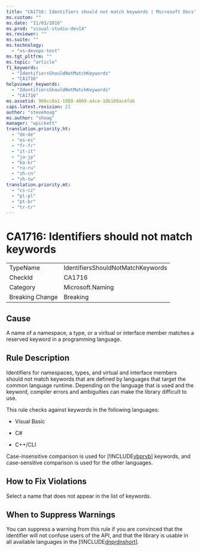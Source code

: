 ```yaml
---
title: "CA1716: Identifiers should not match keywords | Microsoft Docs"
ms.custom: ""
ms.date: "11/03/2016"
ms.prod: "visual-studio-dev14"
ms.reviewer: ""
ms.suite: ""
ms.technology: 
  - "vs-devops-test"
ms.tgt_pltfrm: ""
ms.topic: "article"
f1_keywords: 
  - "IdentifiersShouldNotMatchKeywords"
  - "CA1716"
helpviewer_keywords: 
  - "IdentifiersShouldNotMatchKeywords"
  - "CA1716"
ms.assetid: 900cc8a1-1089-4069-a4ce-10b109ac4fab
caps.latest.revision: 21
author: "stevehoag"
ms.author: "shoag"
manager: "wpickett"
translation.priority.ht: 
  - "de-de"
  - "es-es"
  - "fr-fr"
  - "it-it"
  - "ja-jp"
  - "ko-kr"
  - "ru-ru"
  - "zh-cn"
  - "zh-tw"
translation.priority.mt: 
  - "cs-cz"
  - "pl-pl"
  - "pt-br"
  - "tr-tr"
---
```

# CA1716: Identifiers should not match keywords
|||  
|-|-|  
|TypeName|IdentifiersShouldNotMatchKeywords|  
|CheckId|CA1716|  
|Category|Microsoft.Naming|  
|Breaking Change|Breaking|  
  
## Cause  
 A name of a namespace, a type, or a viritual or interface member matches a reserved keyword in a programming language.  
  
## Rule Description  
 Identifiers for namespaces, types, and virtual and interface members should not match keywords that are defined by languages that target the common language runtime. Depending on the language that is used and the keyword, compiler errors and ambiguities can make the library difficult to use.  
  
 This rule checks against keywords in the following languages:  
  
-   Visual Basic  
  
-   C#  
  
-   C++/CLI  
  
 Case-insensitive comparison is used for [!INCLUDE[vbprvb](../code-quality/includes/vbprvb_md.md)] keywords, and case-sensitive comparison is used for the other languages.  
  
## How to Fix Violations  
 Select a name that does not appear in the list of keywords.  
  
## When to Suppress Warnings  
 You can suppress a warning from this rule if you are convinced that the identifier will not confuse users of the API, and that  the library is usable in all available languages in the [!INCLUDE[dnprdnshort](../code-quality/includes/dnprdnshort_md.md)].